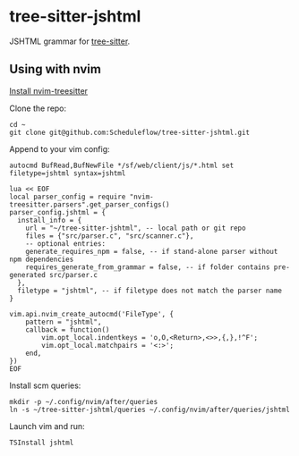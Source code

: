 # tree-sitter-jshtml

JSHTML grammar for [tree-sitter](https://github.com/tree-sitter/tree-sitter).

## Using with nvim

[Install nvim-treesitter](https://github.com/nvim-treesitter/nvim-treesitter/wiki/Installation)

Clone the repo:
```
cd ~
git clone git@github.com:Scheduleflow/tree-sitter-jshtml.git
```

Append to your vim config:
```vim
autocmd BufRead,BufNewFile */sf/web/client/js/*.html set filetype=jshtml syntax=jshtml

lua << EOF
local parser_config = require "nvim-treesitter.parsers".get_parser_configs()
parser_config.jshtml = {
  install_info = {
    url = "~/tree-sitter-jshtml", -- local path or git repo
    files = {"src/parser.c", "src/scanner.c"},
    -- optional entries:
    generate_requires_npm = false, -- if stand-alone parser without npm dependencies
    requires_generate_from_grammar = false, -- if folder contains pre-generated src/parser.c
  },
  filetype = "jshtml", -- if filetype does not match the parser name
}

vim.api.nvim_create_autocmd('FileType', {
    pattern = "jshtml",
    callback = function()
        vim.opt_local.indentkeys = 'o,O,<Return>,<>>,{,},!^F';
        vim.opt_local.matchpairs = '<:>';
    end,
})
EOF
```

Install scm queries:
```
mkdir -p ~/.config/nvim/after/queries
ln -s ~/tree-sitter-jshtml/queries ~/.config/nvim/after/queries/jshtml
```

Launch vim and run:
```
TSInstall jshtml
```
